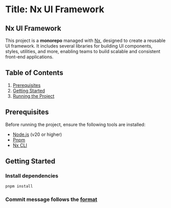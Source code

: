 # Title: Nx UI Framework

## Nx UI Framework

This project is a **monorepo** managed with [Nx](https://nx.dev), designed to create a reusable UI framework. It includes several libraries for building UI components, styles, utilities, and more, enabling teams to build scalable and consistent front-end applications.

## Table of Contents

1. [Prerequisites](#prerequisites)
2. [Getting Started](#getting-started)
3. [Running the Project](#running-the-project)

## Prerequisites

Before running the project, ensure the following tools are installed:

-   [Node.js](https://nodejs.org/) (v20 or higher)
-   [Pnpm](https://pnpm.io/)
-   [Nx CLI](https://nx.dev/getting-started/intro)

## Getting Started

### Install dependencies

```bash
pnpm install
```

### Commit message follows the [format](https://semantic-release.gitbook.io/semantic-release#commit-message-format)
